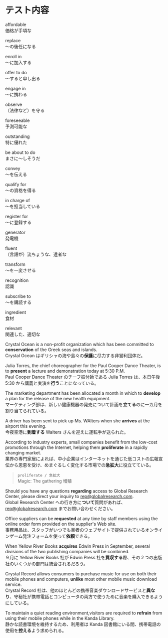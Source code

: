 # テスト内容

affordable  
価格が手頃な

replace  
～の後任になる

enroll in  
～に加入する

offer to do  
～すると申し出る

engage in  
～に携わる

observe  
（法律など）を守る

foreseeable  
予測可能な

outstanding  
特に優れた

be about to do  
まさに～しそうだ

convey  
～を伝える

qualify for  
～の資格を得る

in charge of  
～を担当している

register for  
～に登録する

generator  
発電機

fluent  
（言語が）流ちょうな、達者な

transform  
～を一変させる

recognition  
認識

subscribe to  
～を購読する

ingredient  
食材

relevant  
関連した、適切な

Crystal Ocean is a non-profit organization which has been committed to **conservation** of the Greek seas and islands.  
Crystal Ocean はギリシャの海や島々の**保護**に尽力する非営利団体だ。

Julia Torres, the chief choreographer for the Paul Cooper Dance Theater, is to **present** a lecture and demonstration today at 5:30 P.M.  
Paul Cooper Dance Theater のチーフ振付師である Julia Torres は、本日午後 5:30 から講義と実演を**行う**ことになっている。

The marketing department has been allocated a month in which to **develop** a plan for the release of the new health equipment.  
マーケティング部は、新しい健康機器の発売について計画を**立てる**のに一カ月を割り当てられている。

A driver has been sent to pick up Ms. WAlters when she **arrives** at the airport this evening.  
今夜空港に**到着する** Walters さんを迎えに運転手が送られた。

According to industry experts, small companies benefit from the low-cost promotions through the Internet, helping them **proliferate** in a rapidly changing market.  
業界の専門家居によれば、中小企業はインターネットを通じた低コストの広報宣伝から恩恵を受け、めまぐるしく変化する市場での**急拡大**に役立てている。

> `proliferate / 急拡大`  
> Magic: The gathering 増殖

Should you have any questions **regarding** access to Global Research Center, please direct your inquiry to rep@globalresearch.com.  
Global Research Center への行き方に**ついて**質問があれば、rep@globalresearch.com までお問い合わせください。

Office suppliers can be **requested** at any time by staff members using the online order form provided on the supplier's Web site.  
事務用品は、スタッフがいつでも業者のウェブサイトで提供されているオンラインゲーム発注フォームを使って**依頼**できる。

When Yellow River Books **acquires** Edwin Press in September, several divisions of the two publishing companies will be combined.  
９月に Yellow River Books 社が Edwin Press 社を**買収する**際、その２つの出版社のいくつかの部門は統合されるだろう。

Crystal Record allows consumers to purchase music for use on both their mobile phones and computers, **unlike** most other mobile music download service.  
Crystal Record 社は、他のほとんどの携帯音楽ダウンロードサービスと**異なり**、守秘社が携帯電話とコンピュータの両方で使うために音楽を購入できるようにしている。

To maintain a quiet reading environment,visitors are required to **refrain** from using their mobile phones while in the Kanda Library.  
静かな読書環境を維持するため、利用者は Kanda 図書館にいる間、携帯電話の使用を**控える**よう求められる。
